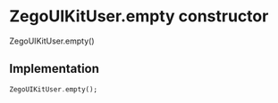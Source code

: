 


# ZegoUIKitUser.empty constructor







ZegoUIKitUser.empty()





## Implementation

```dart
ZegoUIKitUser.empty();
```








